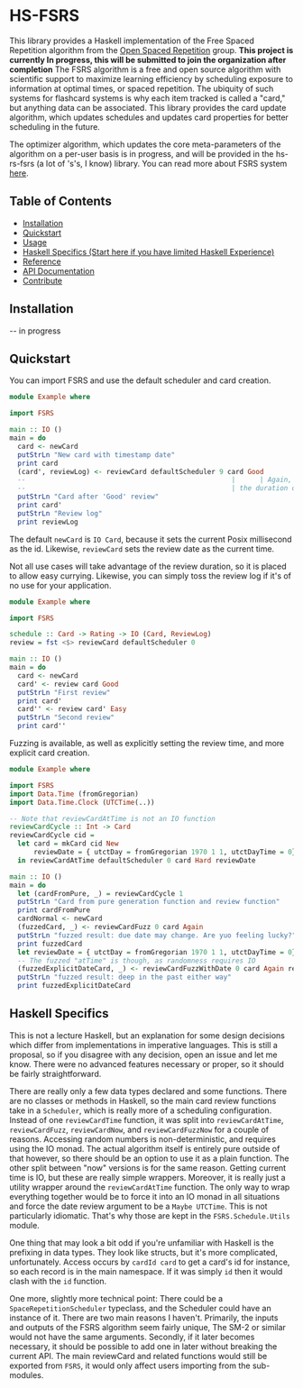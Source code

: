 # HS-FSRS
This library provides a Haskell implementation of the Free Spaced Repetition algorithm from the [Open Spaced Repetition](https://github.com/open-spaced-repetition) group.
<b>This project is currently In progress, this will be submitted to join the organization after completion</b>
The FSRS algorithm is a free and open source algorithm with scientific support to maximize learning efficiency
by scheduling exposure to information at optimal times, or spaced repetition. The ubiquity of such systems for
flashcard systems is why each item tracked is called a "card," but anything data can be associated. This
library provides the card update algorithm, which updates schedules and updates card properties for better
scheduling in the future.

The optimizer algorithm, which updates the core meta-parameters of the algorithm on a per-user basis is in
progress, and will be provided in the hs-rs-fsrs (a lot of 's's, I know) library. You can read more about FSRS system [here](https://github.com/open-spaced-repetition/free-spaced-repetition-scheduler).   

## Table of Contents
- [Installation](#installation)
- [Quickstart](#quickstart)
- [Usage](#usage)
- [Haskell Specifics (Start here if you have limited Haskell Experience)](#haskell-specifics)
- [Reference](#reference)
- [API Documentation](#api-documentation)
- [Contribute](#contribute)

## Installation
-- in progress

## Quickstart

You can import FSRS and use the default scheduler and card creation.

```Haskell
module Example where

import FSRS

main :: IO ()
main = do
  card <- newCard
  putStrLn "New card with timestamp date"
  print card
  (card', reviewLog) <- reviewCard defaultScheduler 9 card Good 
  --                                                   |      | Again, Hard, Good, or Easy
  --                                                   | the duration of time in seconds that the review took
  putStrLn "Card after 'Good' review"
  print card'
  putStrLn "Review log"
  print reviewLog
```

The default `newCard` is `IO Card`, because it sets the current Posix millisecond as the id.
Likewise, `reviewCard` sets the review date as the current time. 

Not all use cases will take advantage of the review duration, so it is placed to allow easy currying.
Likewise, you can simply toss the review log if it's of no use for your application.

```Haskell
module Example where

import FSRS

schedule :: Card -> Rating -> IO (Card, ReviewLog)
review = fst <$> reviewCard defaultScheduler 0

main :: IO ()
main = do
  card <- newCard
  card' <- review card Good
  putStrLn "First review"
  print card'
  card'' <- review card' Easy
  putStrLn "Second review"
  print card''
```

Fuzzing is available, as well as explicitly setting the review time, and more explicit card creation.

```Haskell
module Example where

import FSRS
import Data.Time (fromGregorian)
import Data.Time.Clock (UTCTime(..))

-- Note that reviewCardAtTime is not an IO function
reviewCardCycle :: Int -> Card
reviewCardCycle cid =
  let card = mkCard cid New
      reviewDate = { utctDay = fromGregorian 1970 1 1, utctDayTime = 0}
  in reviewCardAtTime defaultScheduler 0 card Hard reviewDate

main :: IO ()
main = do
  let (cardFromPure, _) = reviewCardCycle 1
  putStrLn "Card from pure generation function and review function"
  print cardFromPure
  cardNormal <- newCard
  (fuzzedCard, _) <- reviewCardFuzz 0 card Again
  putStrLn "fuzzed result: due date may change. Are yuo feeling lucky?"
  print fuzzedCard
  let reviewDate = { utctDay = fromGregorian 1970 1 1, utctDayTime = 0}
  -- The fuzzed "atTime" is though, as randomness requires IO
  (fuzzedExplicitDateCard, _) <- reviewCardFuzzWithDate 0 card Again reviewDate
  putStrLn "fuzzed result: deep in the past either way"
  print fuzzedExplicitDateCard
```

## Haskell Specifics
This is not a lecture Haskell, but an explanation for some design decisions which differ from implementations
in imperative languages. This is still a proposal, so if you disagree with any decision, open an issue and let
me know. There were no advanced features necessary or proper, so it should be fairly straightforward.

There are really only a few data types declared and some functions. There are no classes or methods in Haskell,
so the main card review functions take in a `Scheduler`, which is really more of a scheduling configuration.
Instead of one `reviewCardTime` function, it was split into `reviewCardAtTime`, `reviewCardFuzz`, 
`reviewCardNow`, and `reviewCardFuzzNow` for a couple of reasons. Accessing random numbers is
non-deterministic, and requires using the IO monad. The actual algorithm itself is entirely pure outside 
of that however, so there should be an option to use it as a plain function.
The other split between "now" versions is for the same reason. Getting current time is IO, but these are 
really simple wrappers. Moreover, it is really just a utility wrapper around the `reviewCardAtTime` function.
The only way to wrap everything together would be to force it into an IO monad in all situations and force
the date review argument to be a `Maybe UTCTime`. This is not particularly idiomatic. That's why those are 
kept in the `FSRS.Schedule.Utils` module.

One thing that may look a bit odd if you're unfamiliar with Haskell is the prefixing in data types. They look
like structs, but it's more complicated, unfortunately. Access occurs by `cardId card` to get a card's id for
instance, so each record is in the main namespace. If it was simply `id` then it would clash with the `id`
function.

One more, slightly more technical point: There could be a `SpaceRepetitionScheduler` typeclass, and the
Scheduler could have an instance of it. There are two main reasons I haven't. Primarily, the inputs and outputs
of the FSRS algorithm seem fairly unique, The SM-2 or similar would not have the same arguments. Secondly,
if it later becomes necessary, it should be possible to add one in later without breaking the current API.
The main reviewCard and related functions would still be exported from `FSRS`, it would only affect users
importing from the sub-modules.
